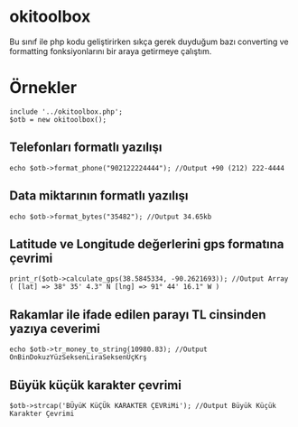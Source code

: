 # okitoolbox

Bu sınıf ile php kodu geliştirirken sıkça gerek duyduğum bazı converting ve formatting fonksiyonlarını bir araya getirmeye çalıştım.

# Örnekler

```
include '../okitoolbox.php';
$otb = new okitoolbox();
```

## Telefonları formatlı yazılışı
`echo $otb->format_phone("902122224444"); //Output +90 (212) 222-4444`

## Data miktarının formatlı yazılışı
`echo $otb->format_bytes("35482"); //Output 34.65kb`

## Latitude ve Longitude değerlerini gps formatına çevrimi
`print_r($otb->calculate_gps(38.5845334, -90.2621693)); //Output Array ( [lat] => 38° 35' 4.3" N [lng] => 91° 44' 16.1" W )`

## Rakamlar ile ifade edilen parayı TL cinsinden yazıya ceverimi
`echo $otb->tr_money_to_string(10980.83); //Output OnBinDokuzYüzSeksenLiraSeksenÜçKrş`

## Büyük küçük karakter çevrimi 
`$otb->strcap('BÜyüK KüÇÜk KARAKTER ÇEVRiMi'); //Output Büyük Küçük Karakter Çevrimi`
